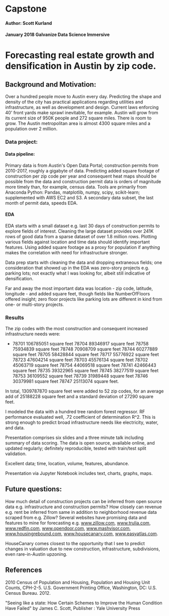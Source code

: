 # Capstone


#### Author: Scott Kurland
#### January 2018 Galvanize Data Science Immersive


# Forecasting real estate growth and densification in Austin by zip code.


## Background and Motivation:

Over a hundred people move to Austin every day. Predicting the shape and density of the city has practical applications regarding utilities and infrastructure, as well as development and design. Current laws enforcing 40' front yards make sprawl inevitable, for example. Austin will grow from its current size of 950K people and 272 square miles. There is room to grow. The Austin metropolitan area is almost 4300 square miles and a population over 2 million.


### Data project:

#### Data pipeline: 
Primary data is from Austin's Open Data Portal; construction permits from 2010-2017, roughly a gigabyte of data. Predicting added square footage of construction per zip code per year and consequent heat maps should be possible from the data and construction permit data is orders of magnitude more timely than, for example, census data. Tools are primarily from Anaconda Python: Pandas, matplotlib, numpy, scipy, scikit-learn; supplemented with AWS EC2 and S3. A secondary data subset, the last month of permit data, speeds EDA.


#### EDA
EDA starts with a small dataset e.g. last 30 days of construction permits to explore fields of interest. Cleaning the large dataset provides over 241K rows of good data from a sparse dataset of over 1.8 million rows. Plotting various fields against location and time data should identify important features. Using added square footage as a proxy for population if anything makes the correlation with need for infrastructure stronger.

Data prep starts with cleaning the data and dropping extraneous fields; one consideration that showed up in the EDA was zero-story projects e.g. parking lots; not exactly what I was looking for, albeit still indicative of densification.

Far and away the most important data was location - zip code, latitude, longitude - and added square feet, though fields like NumberOfFloors offered insight; zero floor projects like parking lots are different in kind from one- or multi-story projects.


### Results

The zip codes with the most construction and consequent increased infrastructure needs were:
- 78701    106785051 square feet
78704     89346917 square feet
78758     75934839 square feet
78748     70908709 square feet
78744     60277889 square feet
78705     58428844 square feet
78717     55776922 square feet
78723     47604214 square feet
78703     45576134 square feet
78702     45063719 square feet
78754     44069518 square feet
78741     42466443 square feet
78735     39322965 square feet
78745     38277519 square feet
78753     36109552 square feet
78739     31989448 square feet
78746     30379981 square feet
78747     25113074 square feet.

In total, 1309787870 square feet were added to 52 zip codes, for an average add of 25188228 square feet and a standard deviation of 27290 square feet.

I modeled the data with a hundred tree random forest regressor. RF performance evaluated well, .72 coefficient of determination R^2. This is strong enough to predict broad infrastructure needs like electricity, water, and data.

Presentation comprises six slides and a three minute talk including summary of data scoring. The data is open source, available online, and updated regularly; definitely reproducible, tested with train/test split validation.

Excellent data; time, location, volume, features, abundance.

Presentation via Jupyter Notebook includes text, charts, graphs, maps.


## Future questions:

How much detail of construction projects can be inferred from open source data e.g. infrastructure and construction permits? How closely can revenue e.g. rent be inferred from same in addition to neighborhood revenue data scraped from e.g. Zillow? Several websites have promising data and features to mine for forecasting e.g. www.zillow.com, www.trulia.com, www.redfin.com, www.opendoor.com, www.mashvisor.com, www.housingrebound.com, www.housecanary.com, www.easyatlas.com.


HouseCanary comes closest to the opportunity that I see to predict changes in valuation due to new construction, infrastructure, subdivisions, even rare-in-Austin upzoning.

## References

2010 Census of Population and Housing, Population and Housing Unit Counts, CPH-2-5. U.S. Government Printing Office, Washington, DC: U.S. Census Bureau. 2012.

"Seeing like a state: How Certain Schemes to Improve the Human Condition Have Failed" by James C. Scott, Publisher : Yale University Press
